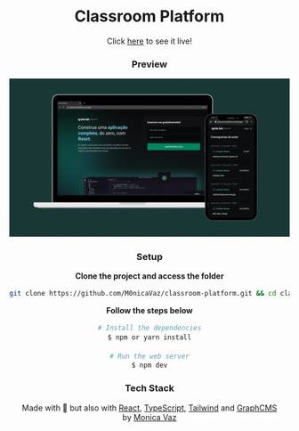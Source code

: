 <div align="center">
<h1>Classroom Platform</h1>
Click <a href = "https://classroom-platform.vercel.app/">here</a> to see it live!

### Preview

<img src="https://github.com/M0nicaVaz/classroom-platform/blob/main/src/assets/.github/preview.gif?raw=true" width="680px" >

### Setup

**Clone the project and access the folder**

```bash
git clone https://github.com/M0nicaVaz/classroom-platform.git && cd classroom-platform
```

**Follow the steps below**

```bash
# Install the dependencies
$ npm or yarn install

# Run the web server
$ npm dev
```

### Tech Stack

Made with 💜 but also with
[React](https://reactjs.org/), [TypeScript](https://www.typescriptlang.org/), [Tailwind](https://tailwindcss.com/) and [GraphCMS](https://graphcms.com/)
<br> by <a href="https://www.linkedin.com/in/monica-vaz/"> Monica Vaz </a>

</div>
